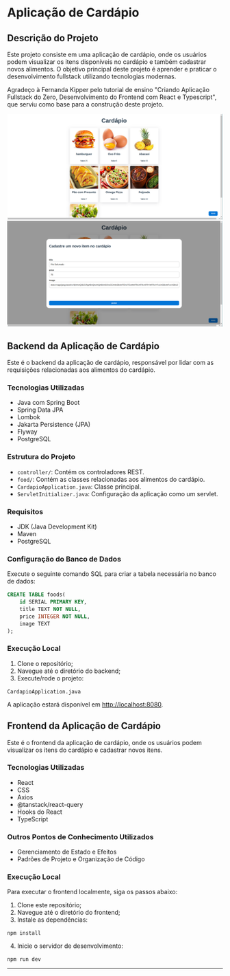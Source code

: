 # Aplicação de Cardápio

## Descrição do Projeto

Este projeto consiste em uma aplicação de cardápio, onde os usuários podem visualizar os itens disponíveis no cardápio e também cadastrar novos alimentos. O objetivo principal deste projeto é aprender e praticar o desenvolvimento fullstack utilizando tecnologias modernas.

Agradeço à Fernanda Kipper pelo tutorial de ensino "Criando Aplicação Fullstack do Zero, Desenvolvimento do Frontend com React e Typescript", que serviu como base para a construção deste projeto.


![alt text](imgs/image-1.png)
![alt text](image-2.png)

## Backend da Aplicação de Cardápio

Este é o backend da aplicação de cardápio, responsável por lidar com as requisições relacionadas aos alimentos do cardápio.

### Tecnologias Utilizadas

- Java com Spring Boot
- Spring Data JPA
- Lombok
- Jakarta Persistence (JPA)
- Flyway
- PostgreSQL

### Estrutura do Projeto

- `controller/`: Contém os controladores REST.
- `food/`: Contém as classes relacionadas aos alimentos do cardápio.
- `CardapioApplication.java`: Classe principal.
- `ServletInitializer.java`: Configuração da aplicação como um servlet.

### Requisitos

- JDK (Java Development Kit)
- Maven
- PostgreSQL

### Configuração do Banco de Dados

Execute o seguinte comando SQL para criar a tabela necessária no banco de dados:

```sql
CREATE TABLE foods(
    id SERIAL PRIMARY KEY,
    title TEXT NOT NULL,
    price INTEGER NOT NULL,
    image TEXT
);
```

### Execução Local

1. Clone o repositório;
2. Navegue até o diretório do backend;
3. Execute/rode o projeto:

```
CardapioApplication.java
```

A aplicação estará disponível em [http://localhost:8080](http://localhost:8080).

## Frontend da Aplicação de Cardápio

Este é o frontend da aplicação de cardápio, onde os usuários podem visualizar os itens do cardápio e cadastrar novos itens.

### Tecnologias Utilizadas

- React
- CSS
- Axios
- @tanstack/react-query
- Hooks do React
- TypeScript

### Outros Pontos de Conhecimento Utilizados

- Gerenciamento de Estado e Efeitos
- Padrões de Projeto e Organização de Código

### Execução Local

Para executar o frontend localmente, siga os passos abaixo:

1. Clone este repositório;
2. Navegue até o diretório do frontend;
3. Instale as dependências:

```
npm install
```

4. Inicie o servidor de desenvolvimento:

```
npm run dev
```

---
